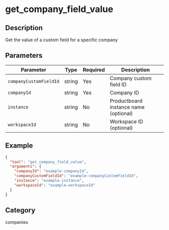# get_company_field_value

## Description
Get the value of a custom field for a specific company

## Parameters

| Parameter | Type | Required | Description |
|-----------|------|----------|-------------|
| `companyCustomFieldId` | string | Yes | Company custom field ID |
| `companyId` | string | Yes | Company ID |
| `instance` | string | No | Productboard instance name (optional) |
| `workspaceId` | string | No | Workspace ID (optional) |

## Example

```json
{
  "tool": "get_company_field_value",
  "arguments": {
    "companyId": "example-companyId",
    "companyCustomFieldId": "example-companyCustomFieldId",
    "instance": "example-instance",
    "workspaceId": "example-workspaceId"
  }
}
```

## Category
companies

